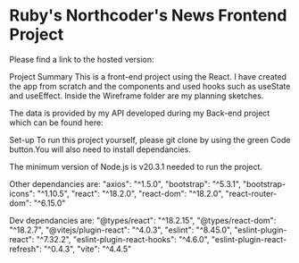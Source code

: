 # Ruby's Northcoder's News Frontend Project

Please find a link to the hosted version: 

Project Summary
This is a front-end project using the React. I have created the app from scratch and the components and used hooks such as useState and useEffect.
Inside the Wireframe folder are my planning sketches. 

The data is provided by my API developed during my Back-end project which can be found here:

Set-up
To run this project yourself, please git clone by using the green Code button.You will also need to install dependancies.

The minimum version of Node.js is v20.3.1 needed to run the project.

Other dependancies are:
    "axios": "^1.5.0",
    "bootstrap": "^5.3.1",
    "bootstrap-icons": "^1.10.5",
    "react": "^18.2.0",
    "react-dom": "^18.2.0",
    "react-router-dom": "^6.15.0"

Dev dependancies are: 
"@types/react": "^18.2.15",
    "@types/react-dom": "^18.2.7",
    "@vitejs/plugin-react": "^4.0.3",
    "eslint": "^8.45.0",
    "eslint-plugin-react": "^7.32.2",
    "eslint-plugin-react-hooks": "^4.6.0",
    "eslint-plugin-react-refresh": "^0.4.3",
    "vite": "^4.4.5"
